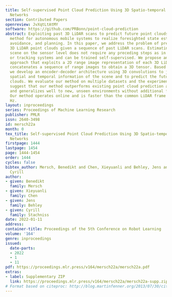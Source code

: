 ```yaml
---
title: Self-supervised Point Cloud Prediction Using 3D Spatio-temporal Convolutional
  Networks
section: Contributed Papers
openreview: JvXqtLtAtMY
software: https://github.com/PRBonn/point-cloud-prediction
abstract: Exploiting past 3D LiDAR scans to predict future point clouds is a promising
  method for autonomous mobile systems to realize foresighted state estimation, collision
  avoidance, and planning. In this paper, we address the problem of predicting future
  3D LiDAR point clouds given a sequence of past LiDAR scans. Estimating the future
  scene on the sensor level does not require any preceding steps as in localization
  or tracking systems and can be trained self-supervised. We propose an end-to-end
  approach that exploits a 2D range image representation of each 3D LiDAR scan and
  concatenates a sequence of range images to obtain a 3D tensor. Based on such tensors,
  we develop an encoder-decoder architecture using 3D convolutions to jointly aggregate
  spatial and temporal information of the scene and to predict the future 3D point
  clouds. We evaluate our method on multiple datasets and the experimental results
  suggest that our method outperforms existing point cloud prediction architectures
  and generalizes well to new, unseen environments without additional fine-tuning.
  Our method operates online and is faster than the common LiDAR frame rate of 10
  Hz.
layout: inproceedings
series: Proceedings of Machine Learning Research
publisher: PMLR
issn: 2640-3498
id: mersch22a
month: 0
tex_title: Self-supervised Point Cloud Prediction Using 3D Spatio-temporal Convolutional
  Networks
firstpage: 1444
lastpage: 1454
page: 1444-1454
order: 1444
cycles: false
bibtex_author: Mersch, Benedikt and Chen, Xieyuanli and Behley, Jens and Stachniss,
  Cyrill
author:
- given: Benedikt
  family: Mersch
- given: Xieyuanli
  family: Chen
- given: Jens
  family: Behley
- given: Cyrill
  family: Stachniss
date: 2022-01-11
address:
container-title: Proceedings of the 5th Conference on Robot Learning
volume: '164'
genre: inproceedings
issued:
  date-parts:
  - 2022
  - 1
  - 11
pdf: https://proceedings.mlr.press/v164/mersch22a/mersch22a.pdf
extras:
- label: Supplementary ZIP
  link: https://proceedings.mlr.press/v164/mersch22a/mersch22a-supp.zip
# Format based on citeproc: http://blog.martinfenner.org/2013/07/30/citeproc-yaml-for-bibliographies/
---
```

